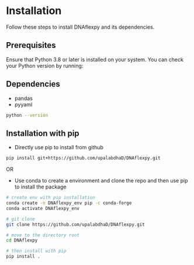 # Installation

Follow these steps to install DNAflexpy and its dependencies.

## Prerequisites

Ensure that Python 3.8 or later is installed on your system. You can check your Python version by running:

## Dependencies
- pandas
- pyyaml

```bash
python --version
```

## Installation with pip

- Directly use pip to install from github

```bash
pip install git+https://github.com/upalabdhaD/DNAflexpy.git

```
OR

- Use conda to create a environment and clone the repo and then use pip to install the package

```bash
# create env with pip installation
conda create -n DNAflexpy_env pip -c conda-forge
conda activate DNAflexpy_env

# git clone 
git clone https://github.com/upalabdhaD/DNAflexpy.git

# move to the directory root
cd DNAflexpy

# then install with pip 
pip install .
```




